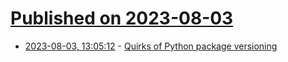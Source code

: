 # [Published on 2023-08-03](index.md)

* [2023-08-03, 13:05:12](https://lobste.rs/s/zj1nnx/quirks_python_package_versioning) - [Quirks of Python package versioning](https://sethmlarson.dev/pep-440)
